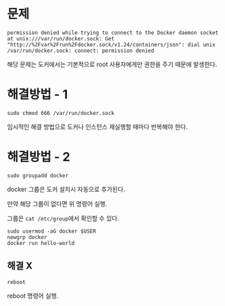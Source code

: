 # 문제
```
permission denied while trying to connect to the Docker daemon socket at unix:///var/run/docker.sock: Get "http://%2Fvar%2Frun%2Fdocker.sock/v1.24/containers/json": dial unix /var/run/docker.sock: connect: permission denied
```
해당 문제는 도커에서는 기본적으로 root 사용자에게만 권한을 주기 때문에 발생한다.
# 해결방법 - 1
```
sudo chmod 666 /var/run/docker.sock
```
임시적인 해결 방법으로 도커나 인스턴스 재실행할 때마다 반복해야 한다.
# 해결방법 - 2 
```
sudo groupadd docker
```
docker 그룹은 도커 설치시 자동으로 추가된다.

만약 해당 그룹이 없다면 위 명령어 실행.

그룹은 `cat /etc/group`에서 확인할 수 있다.
```
sudo usermod -aG docker $USER
newgrp docker
docker run hello-world
```
## 해결 X
```
reboot
```
reboot 명령어 실행.

